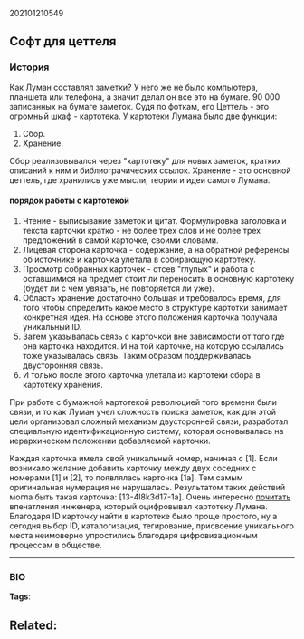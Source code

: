 202101210549
## Софт для цеттеля

### История
Как Луман составлял заметки?
У него же не было компьютера, планшета или телефона, а значит делал он все это на бумаге. 90 000 записанных на бумаге заметок. Судя по фоткам, его Цеттель - это огромный шкаф - картотека. 
У картотеки Лумана было две функции:
1. Сбор.
2. Хранение.

Сбор реализовывался через "картотеку" для новых заметок, кратких описаний к ним и библиограчических ссылок.
Хранение - это основной цеттель, где хранились уже мысли, теории и идеи самого Лумана.

#### порядок работы с картотекой
1. Чтение - выписывание заметок и цитат. Формулировка заголовка и текста карточки кратко - не более трех слов и не более трех предложений в самой карточке, своими словами.
2. Лицевая сторона карточка - содержание, а на обратной референсы об источнике и карточка улетала в собирающую картотеку.
3. Просмотр собранных карточек - отсев "глупых" и работа с оставшимися на предмет стоит ли переносить в основную картотеку (будет ли с чем увязать, не повторяется ли уже).
4. Область хранение достаточно большая и требовалось время, для того чтобы определить какое место в структуре картотки занимает конкретная идея. На основе этого положения карточка получала уникальный ID.
5. Затем указывалась связь с карточкой вне зависимости от того где она карточка находится. И на той карточке, на которую ссылались тоже указывалась связь. Таким образом поддерживалась двусторонняя связь.
6. И только после этого карточка улетала из картотеки сбора в картотеку хранения.

При работе с бумажной картотекой революцией того времени были связи, и то как Луман учел сложность поиска заметок, как для этой цели организовал сложный механизм двусторонней связи, разработал специальную идентификационную систему, которая основывалась на иерархическом положении добавляемой карточки.

Каждая карточка имела свой уникальный номер, начиная с [1]. Если возникало желание добавить карточку между двух соседних с номерами [1] и [2], то появлялась карточка [1a]. Тем самым оригинальная нумерация не нарушалась. Результатом таких действий могла быть такая карточка: [13-4l8k3d17-1a].
Очень интересно [почитать](https://webaudiotech.com/2017/12/08/luhmann-zettelkasten-ha/) впечатления инженера, который оцифровывал картотеку Лумана.
Благодаря ID карточку найти в картотеке было проще простого, ну а сегодня выбор ID, каталогизация, тегирование, присвоение уникального места неимоверно упростились благодаря цифровизационным процессам в обществе. 



---
### BIO
**Tags**:

**Related**:
- 